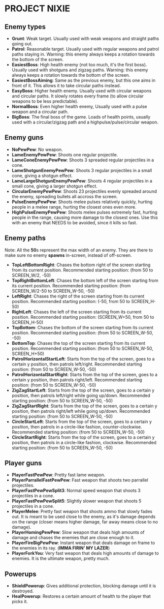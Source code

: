 # PROJECT NIXIE

## Enemy types

- **Grunt**: Weak target. Usually used with weak weapons and straight paths going out.
- **Patrol**: Reasonable target. Usually used with regular weapons and patrol paths staying in. Warning: this enemy always keeps a rotation towards the
bottom of the screen.
- **EasiestBoss**: High health enemy (not too much, it's the first boss). Usually used with shotguns and zigzag paths. Warning: this enemy always keeps
a rotation towards the bottom of the screen.
- **EasiestBossAiming**: Same as the previous enemy, but this one aims in front of it. This allows it to take circular paths instead.
- **EasyBoss**: Higher health enemy. Usually used with circular weapons and circular paths. It slowly rotates every frame (to allow circular weapons to
be less predictable).
- **NormalBoss**: Even higher health enemy, Usually used with a pulse weapon and a circular path.
- **BigBoss**: The final boss of the game. Loads of health points, usually used with a circular/zigzag path and a highpulse/pulse/circular weapon.

## Enemy guns

- **NoPewPew**: No weapon.
- **LameEnemyPewPew**: Shoots one regular projectile.
- **LameConeEnemyPewPew**: Shoots 3 spreaded regular projectiles in a cone.
- **LameShotgunEnemyPewPew**: Shoots 3 regular projectiles in a small cone, giving a shotgun effect.
- **LameLargeShotgunEnemyPewPew**: Shoots 4 regular projectiles in a small cone, giving a larger shotgun effect.
- **CircularEnemyPewPew**: Shoots 23 projectiles evenly spreaded around the enemy, spreading bullets all accross the screen.
- **PulseEnemyPewPew**: Shoots melee pulses relatively quickly, hurting people in a melee range, hurting the closest ones even more.
- **HighPulseEnemyPewPew**: Shoots melee pulses extremely fast, hurting people in the range, causing more damage to the closest ones. Use this with an enemy that NEEDS to be avoided, since it kills so fast.

## Enemy paths
Note: All the **50**s represent the max width of an enemy. They are there to make sure no enemy **spawns** in-screen, instead of off-screen.
- **TopLeftBottomRight**: Chases the bottom right of the screen starting from its current position. Recommended starting position: (from 50 to SCREEN_W/2, -50)
- **TopRightBottomLeft**: Chases the bottom left of the screen starting from its current position. Recommended starting position: (from SCREEN_W/2-50 to SCREEN_W-50, -50)
- **LeftRight**: Chases the right of the screen starting from its current position. Recommended starting position: (-50, from 50 to SCREEN_H-50)
- **RightLeft**: Chases the left of the screen starting from its current position. Recommended starting position: (SCREEN_W+50, from 50 to SCREEN_H-50)
- **TopBottom**: Chases the bottom of the screen starting from its current position. Recommended starting position: (from 50 to SCREEN_W-50, -50)
- **BottomTop**: Chases the top of the screen starting from its current position. Recommended starting position: (from 50 to SCREEN_W-50, SCREEN_H+50)
- **PatrolHorizontalStartLeft**: Starts from the top of the screen, goes to a certain y position, then patrols left/right. Recommended starting position: (from 50 to SCREEN_W-50, -50)
- **PatrolHorizontalStartRight**: Starts from the top of the screen, goes to a certain y position, then patrols right/left. Recommended starting position: (from 50 to SCREEN_W-50, -50)
- **ZigZagStartLeft**: Starts from the top of the screen, goes to a certain y position, then patrols left/right while going up/down. Recommended starting position: (from 50 to SCREEN_W-50, -50)
- **ZigZagStartRight**: Starts from the top of the screen, goes to a certain y position, then patrols right/left while going up/down. Recommended starting position: (from 50 to SCREEN_W-50, -50)
- **CircleStartLeft**: Starts from the top of the screen, goes to a certain y position, then patrols in a circle-like fashion, counter-clockwise. Recommended starting position: (from 50 to SCREEN_W-50, -50)
- **CircleStartRight**: Starts from the top of the screen, goes to a certain y position, then patrols in a circle-like fashion, clockwise. Recommended starting position: (from 50 to SCREEN_W-50, -50)

## Player guns
- **PlayerFastPewPew**: Pretty fast lame weapon.
- **PlayerParrallelFastPewPew**: Fast weapon that shoots two parrallel projectiles.
- **PlayerFastPewPewSplit3**: Normal speed weapon that shoots 3 projectiles in a cone.
- **PlayerFastPewPewSplit5**: Slightly slower weapon that shoots 5 projectiles in a cone.
- **PlayerMelee**: Pretty fast weapon that shoots ammo that slowly fades out. It is meant to be used close to the enemy, as it's damage
depends on the range (closer means higher damage, far away means close to no damage).
- **PlayerHomingPewPew**: Slow weapon that deals high amounts of damage and chases the enemies that are close enough to it.
- **PlayerFireBigPewPew**: Instant weapon that deals damage on frame to the enemies in its ray. (**IMMA FIRIN' MY LAZER**)
- **PlayerForkYou**: Very fast weapon that deals high amounts of damage to enemies. It is the ultimate weapon, pretty much.

## Powerups
- **ShieldPowerup**: Gives additional protection, blocking damage until it is destroyed.
- **HealPowerup**: Restores a certain amount of health to the player that picks it.